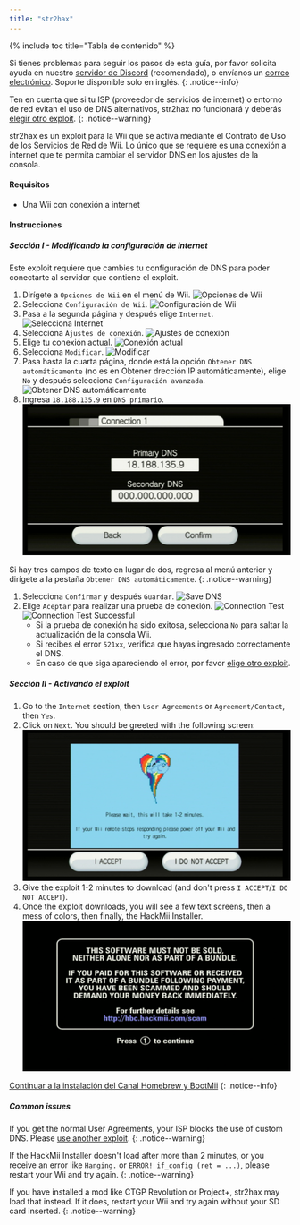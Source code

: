 ```yaml
---
title: "str2hax"
---
```


{% include toc title="Tabla de contenido" %}

Si tienes problemas para seguir los pasos de esta guía, por favor solicita ayuda en nuestro [servidor de Discord](https://discord.gg/rc24) (recomendado), o envíanos un [correo electrónico](mailto:support@riiconnect24.net). Soporte disponible solo en inglés.
{: .notice--info}

Ten en cuenta que si tu ISP (proveedor de servicios de internet) o entorno de red evitan el uso de DNS alternativos, str2hax no funcionará y deberás [elegir otro exploit](get-started).
{: .notice--warning}

str2hax es un exploit para la Wii que se activa mediante el Contrato de Uso de los Servicios de Red de Wii. Lo único que se requiere es una conexión a internet que te permita cambiar el servidor DNS en los ajustes de la consola.

#### Requisitos

* Una Wii con conexión a internet

#### Instrucciones

##### Sección I - Modificando la configuración de internet

Este exploit requiere que cambies tu configuración de DNS para poder conectarte al servidor que contiene el exploit.

1. Dirígete a `Opciones de Wii` en el menú de Wii. ![Opciones de Wii](/images/RiiConnect24/Internet_1.png)
1. Selecciona `Configuración de Wii`. ![Configuración de Wii](/images/RiiConnect24/Internet_2.png)
1. Pasa a la segunda página y después elige `Internet`. ![Selecciona Internet](/images/RiiConnect24/Internet_3.png)
1. Selecciona `Ajustes de conexión`. ![Ajustes de conexión](/images/RiiConnect24/Internet_4.png)
1. Elige tu conexión actual. ![Conexión actual](/images/RiiConnect24/Internet_5.png)
1. Selecciona `Modificar`. ![Modificar](/images/RiiConnect24/Internet_6.png)
1. Pasa hasta la cuarta página, donde está la opción `Obtener DNS automáticamente` (no es en Obtener drección IP automáticamente), elige `No` y después selecciona `Configuración avanzada`. ![Obtener DNS automáticamente](/images/RiiConnect24/Internet_7.png)
1. Ingresa `18.188.135.9` en `DNS primario`. ![str2hax DNS](/images/str2hax/dns.png)

Si hay tres campos de texto en lugar de dos, regresa al menú anterior y dirígete a la pestaña `Obtener DNS automáticamente`.
{: .notice--warning}

1. Selecciona `Confirmar` y después `Guardar`. ![Save DNS](/images/RiiConnect24/Internet_10.png)
1. Elige `Aceptar` para realizar una prueba de conexión. ![Connection Test](/images/RiiConnect24/Internet_11.png) ![Connection Test Successful](/images/RiiConnect24/Internet_12.png)
   - Si la prueba de conexión ha sido exitosa, selecciona `No` para saltar la actualización de la consola Wii.
   - Si recibes el error `521xx`, verifica que hayas ingresado correctamente el DNS.
   - En caso de que siga apareciendo el error, por favor [elige otro exploit](get-started).

##### Sección II - Activando el exploit

1. Go to the `Internet` section, then `User Agreements` or `Agreement/Contact`, then `Yes`.
1. Click on `Next`. You should be greeted with the following screen: ![str2hax EULA page](/images/str2hax/EULA.png)
1. Give the exploit 1-2 minutes to download (and don't press `I ACCEPT`/`I DO NOT ACCEPT`).
1. Once the exploit downloads, you will see a few text screens, then a mess of colors, then finally, the HackMii Installer. ![HackMii Installer scam screen](/images/hackmii/scam.png)

[Continuar a la instalación del Canal Homebrew y BootMii](hbc)
{: .notice--info}

##### Common issues

If you get the normal User Agreements, your ISP blocks the use of custom DNS. Please [use another exploit](get-started).
{: .notice--warning}

If the HackMii Installer doesn't load after more than 2 minutes, or you receive an error like `Hanging.` or `ERROR! if_config (ret = ...)`, please restart your Wii and try again.
{: .notice--warning}

If you have installed a mod like CTGP Revolution or Project+, str2hax may load that instead. If it does, restart your Wii and try again without your SD card inserted.
{: .notice--warning}
